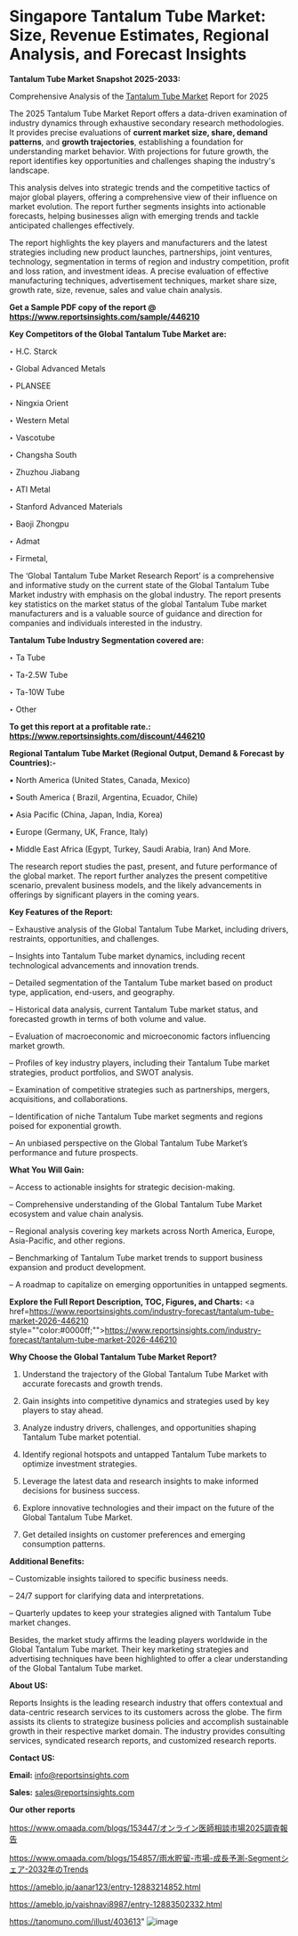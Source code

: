 # Singapore Tantalum Tube Market: Size, Revenue Estimates, Regional Analysis, and Forecast Insights

<strong>Tantalum Tube Market Snapshot 2025-2033:</strong>

Comprehensive Analysis of the <a href=https://www.reportsinsights.com/sample/446210>Tantalum Tube Market</a> Report for 2025

The 2025 Tantalum Tube Market Report offers a data-driven examination of industry dynamics through exhaustive secondary research methodologies. It provides precise evaluations of <strong>current market size, share, demand patterns</strong>, and <strong>growth trajectories</strong>, establishing a foundation for understanding market behavior. With projections for future growth, the report identifies key opportunities and challenges shaping the industry's landscape.

This analysis delves into strategic trends and the competitive tactics of major global players, offering a comprehensive view of their influence on market evolution. The report further segments insights into actionable forecasts, helping businesses align with emerging trends and tackle anticipated challenges effectively.

The report highlights the key players and manufacturers and the latest strategies including new product launches, partnerships, joint ventures, technology, segmentation in terms of region and industry competition, profit and loss ration, and investment ideas. A precise evaluation of effective manufacturing techniques, advertisement techniques, market share size, growth rate, size, revenue, sales and value chain analysis.

<strong>Get a Sample PDF copy of the report @ <a href=https://www.reportsinsights.com/sample/446210 style=color:#0000ff;>https://www.reportsinsights.com/sample/446210</a></strong>

<strong>Key Competitors of the Global Tantalum Tube Market are:</strong>

‣ H.C. Starck

‣ Global Advanced Metals

‣ PLANSEE

‣ Ningxia Orient

‣ Western Metal

‣ Vascotube

‣ Changsha South

‣ Zhuzhou Jiabang

‣ ATI Metal

‣ Stanford Advanced Materials

‣ Baoji Zhongpu

‣ Admat

‣ Firmetal,

The ‘Global Tantalum Tube Market Research Report’ is a comprehensive and informative study on the current state of the Global Tantalum Tube Market industry with emphasis on the global industry. The report presents key statistics on the market status of the global Tantalum Tube market manufacturers and is a valuable source of guidance and direction for companies and individuals interested in the industry.

<strong>Tantalum Tube Industry Segmentation covered are:</strong>

‣ Ta Tube

‣ Ta-2.5W Tube

‣ Ta-10W Tube

‣ Other

<strong>To get this report at a profitable rate.: <a href=https://www.reportsinsights.com/discount/446210 style=color:#0000ff;>https://www.reportsinsights.com/discount/446210</a></strong>

<strong>Regional Tantalum Tube Market (Regional Output, Demand &amp; Forecast by Countries):-</strong>

• North America (United States, Canada, Mexico)

• South America ( Brazil, Argentina, Ecuador, Chile)

• Asia Pacific (China, Japan, India, Korea)

• Europe (Germany, UK, France, Italy)

• Middle East Africa (Egypt, Turkey, Saudi Arabia, Iran) And More.

The research report studies the past, present, and future performance of the global market. The report further analyzes the present competitive scenario, prevalent business models, and the likely advancements in offerings by significant players in the coming years.

<strong>Key Features of the Report:</strong>

– Exhaustive analysis of the Global Tantalum Tube Market, including drivers, restraints, opportunities, and challenges.

– Insights into Tantalum Tube market dynamics, including recent technological advancements and innovation trends.

– Detailed segmentation of the Tantalum Tube market based on product type, application, end-users, and geography.

– Historical data analysis, current Tantalum Tube market status, and forecasted growth in terms of both volume and value.

– Evaluation of macroeconomic and microeconomic factors influencing market growth.

– Profiles of key industry players, including their Tantalum Tube market strategies, product portfolios, and SWOT analysis.

– Examination of competitive strategies such as partnerships, mergers, acquisitions, and collaborations.

– Identification of niche Tantalum Tube market segments and regions poised for exponential growth.

– An unbiased perspective on the Global Tantalum Tube Market’s performance and future prospects.

<strong>What You Will Gain:</strong>

– Access to actionable insights for strategic decision-making.

– Comprehensive understanding of the Global Tantalum Tube Market ecosystem and value chain analysis.

– Regional analysis covering key markets across North America, Europe, Asia-Pacific, and other regions.

– Benchmarking of Tantalum Tube market trends to support business expansion and product development.

– A roadmap to capitalize on emerging opportunities in untapped segments.

<strong>Explore the Full Report Description, TOC, Figures, and Charts:</strong>
<a href=https://www.reportsinsights.com/industry-forecast/tantalum-tube-market-2026-446210 style=""color:#0000ff;"">https://www.reportsinsights.com/industry-forecast/tantalum-tube-market-2026-446210</a>

<strong>Why Choose the Global Tantalum Tube Market Report?</strong>

1. Understand the trajectory of the Global Tantalum Tube Market with accurate forecasts and growth trends.

2. Gain insights into competitive dynamics and strategies used by key players to stay ahead.

3. Analyze industry drivers, challenges, and opportunities shaping Tantalum Tube market potential.

4. Identify regional hotspots and untapped Tantalum Tube markets to optimize investment strategies.

5. Leverage the latest data and research insights to make informed decisions for business success.

6. Explore innovative technologies and their impact on the future of the Global Tantalum Tube Market.

7. Get detailed insights on customer preferences and emerging consumption patterns.

<strong>Additional Benefits:</strong>

– Customizable insights tailored to specific business needs.

– 24/7 support for clarifying data and interpretations.

– Quarterly updates to keep your strategies aligned with Tantalum Tube market changes.

Besides, the market study affirms the leading players worldwide in the Global Tantalum Tube market. Their key marketing strategies and advertising techniques have been highlighted to offer a clear understanding of the Global Tantalum Tube market.

<strong><strong>About US</strong>:</strong>

Reports Insights is the leading research industry that offers contextual and data-centric research services to its customers across the globe. The firm assists its clients to strategize business policies and accomplish sustainable growth in their respective market domain. The industry provides consulting services, syndicated research reports, and customized research reports.

<strong>Contact US:</strong>

<p class=><b>Email:</b> <a href=mailto:info@reportsinsights.com>info@reportsinsights.com</a></p>
<p class=><b>Sales:</b> <a href=mailto:sales@reportsinsights.com>sales@reportsinsights.com</a></p>

<strong>Our other reports</strong>

<a href=https://www.omaada.com/blogs/153447/オンライン医師相談市場2025調査報告>https://www.omaada.com/blogs/153447/オンライン医師相談市場2025調査報告</a>

<a href=https://www.omaada.com/blogs/154857/雨水貯留-市場-成長予測-Segmentシェア-2032年のTrends>https://www.omaada.com/blogs/154857/雨水貯留-市場-成長予測-Segmentシェア-2032年のTrends</a>

<a href=https://ameblo.jp/aanar123/entry-12883214852.html>https://ameblo.jp/aanar123/entry-12883214852.html</a>

<a href=https://ameblo.jp/vaishnavi8987/entry-12883502332.html>https://ameblo.jp/vaishnavi8987/entry-12883502332.html</a>

<a href=https://tanomuno.com/illust/403613>https://tanomuno.com/illust/403613</a>"
![image](https://github.com/user-attachments/assets/d073c278-66f3-48c6-85d8-7f0b62eeb0d0)
